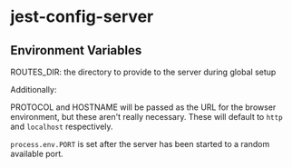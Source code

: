 # jest-config-server

## Environment Variables

ROUTES_DIR: the directory to provide to the server during global setup

Additionally:

PROTOCOL and HOSTNAME will be passed as the URL for the browser environment, but these aren't really necessary. These will default to `http` and `localhost` respectively.

`process.env.PORT` is set after the server has been started to a random available port.

